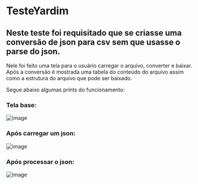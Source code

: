 # TesteYardim

## Neste teste foi requisitado que se criasse uma conversão de json para csv sem que usasse o parse do json.

Nele foi feito uma tela para o usuário carregar o arquivo, converter e baixar. Após a conversão é mostrada uma tabela do conteúdo do arquivo assim como a estrutura do arquivo que pode ser baixado.

Segue abaixo algumas prints do funcionamento:

### Tela base:
![image](https://github.com/user-attachments/assets/938e57d1-83a1-4c5c-9b7e-4b9517e45f89)

### Após carregar um json:
![image](https://github.com/user-attachments/assets/8994b2ee-2779-4a64-9b24-1c898873ba93)

### Após processar o json:
![image](https://github.com/user-attachments/assets/55db056a-605e-4cdb-b145-fda642cfcfd9)
